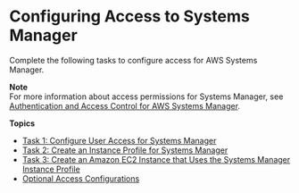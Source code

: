 # Configuring Access to Systems Manager<a name="systems-manager-access"></a>

Complete the following tasks to configure access for AWS Systems Manager\.

**Note**  
For more information about access permissions for Systems Manager, see [Authentication and Access Control for AWS Systems Manager](auth-and-access-control.md)\.

**Topics**
+ [Task 1: Configure User Access for Systems Manager](sysman-access-user.md)
+ [Task 2: Create an Instance Profile for Systems Manager](sysman-configuring-access-role.md)
+ [Task 3: Create an Amazon EC2 Instance that Uses the Systems Manager Instance Profile](sysman-create-instance-with-role.md)
+ [Optional Access Configurations](sysman-create-iam.md)